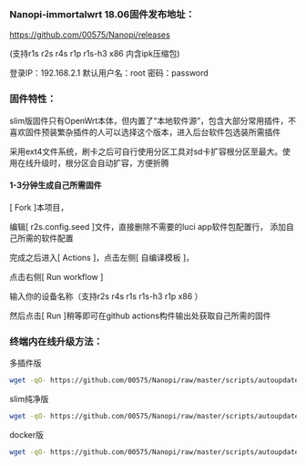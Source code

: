 ### Nanopi-immortalwrt 18.06固件发布地址：
https://github.com/00575/Nanopi/releases

(支持r1s r2s r4s r1p r1s-h3 x86 内含ipk压缩包)

登录IP：192.168.2.1 默认用户名：root 密码：password

### 固件特性：

slim版固件只有OpenWrt本体，但内置了“本地软件源”，包含大部分常用插件，不喜欢固件预装繁杂插件的人可以选择这个版本，进入后台软件包选装所需插件

采用ext4文件系统，刷卡之后可自行使用分区工具对sd卡扩容根分区至最大。使用在线升级时，根分区会自动扩容，方便折腾


#### 1-3分钟生成自己所需固件

[ Fork ]本项目，

编辑[ r2s.config.seed ]文件，直接删除不需要的luci app软件包配置行， 添加自己所需的软件配置

完成之后进入[ Actions ]，点击左侧[ 自编译模板 ]，

点击右侧[ Run workflow ]

输入你的设备名称（支持r2s r4s r1s r1s-h3 r1p x86 ）

然后点击[ Run ]稍等即可在github actions构件输出处获取自己所需的固件

### 终端内在线升级方法： 

多插件版
```bash
wget -qO- https://github.com/00575/Nanopi/raw/master/scripts/autoupdate.sh | sh
```

slim纯净版
```bash
wget -qO- https://github.com/00575/Nanopi/raw/master/scripts/autoupdate.sh | ver=-slim sh
```

docker版
```bash
wget -qO- https://github.com/00575/Nanopi/raw/master/scripts/autoupdate.sh | ver=-with-docker sh
```
